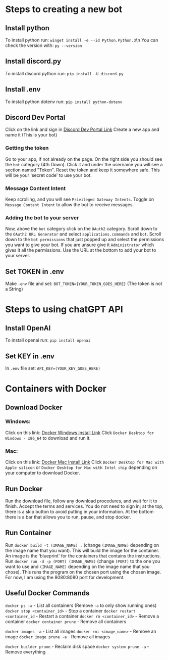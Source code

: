 # Steps to creating a new bot
## Install python
To install python run: `winget install -e --id Python.Python.3`\n
You can check the version with: `py --version`
## Install discord.py
To install discord python run: `pip install -U discord.py`
## Install .env
To install python dotenv run: `pip install python-dotenv`
## Discord Dev Portal
Click on the link and sign in [Discord Dev Portal Link](https://discord.com/developers/applications)
Create a new app and name it (This is your bot)
### Getting the token
Go to your app, if not already on the page. On the right side you should see the `bot` category (4th Down). Click it and under the username you will see a section named "Token". Reset the token and keep it somewhere safe. This will be your 'secret code' to use your bot.
### Message Content Intent
Keep scrolling, and you will see `Privileged Gateway Intents`. Toggle on `Message Content Intent` to allow the bot to receive messages.
### Adding the bot to your server
Now, above the `bot` category click on the `OAuth2` category. Scroll down to the `OAuth2 URL Generator` and select `applications.commands` and `bot`. Scroll down to the `bot permissions` that just popped up and select the permissions you want to give your bot. If you are unsure give it `Administrator` which gives it all the permissions. Use the URL at the bottom to add your bot to your server.
## Set TOKEN in .env
Make `.env` file and set: `BOT_TOKEN={YOUR_TOKEN_GOES_HERE}`
(The token is not a String)
# Steps to using chatGPT API
## Install OpenAI
To install openai run: `pip install openai`
## Set KEY in .env
In `.env` file set: `API_KEY=(YOUR_KEY_GOES_HERE)`
# Containers with Docker
## Download Docker
### Windows:
Click on this link: [Docker Windows Install Link](https://docs.docker.com/desktop/setup/install/windows-install/)
Click `Docker Desktop for Windows - x86_64` to download and run it.
### Mac:
Click on this link: [Docker Mac Install Link](https://docs.docker.com/desktop/setup/install/mac-install/)
Click `Docker Desktop for Mac with Apple silicon` or `Docker Desktop for Mac with Intel chip` depending on your computer to download Docker.
## Run Docker
Run the download file, follow any download procedures, and wait for it to finish. Accept the terms and services. You do not need to sign in; at the top, there is a skip button to avoid putting in your information. At the bottom there is a bar that allows you to run, pause, and stop docker.
## Run Container
Run `docker build -t (IMAGE_NAME) .` (change `(IMAGE_NAME)` depending on the image name that you want). This will build the image for the container. An image is the 'blueprint' for the containers that contains the instructions.
Run `docker run -d -p (PORT) (IMAGE_NAME)` (change `(PORT)` to the one you want to use and `(IMAGE_NAME)` depending on the image name that you chose). This runs the program on the chosen port using the chosen image. For now, I am using the 8080:8080 port for development.
## Useful Docker Commands
`docker ps -a` - List all containers (Remove `-a` to only show running ones)
`docker stop <container_id>` - Stop a container
`docker restart <container_id` - Restart a container
`docker rm <container_id>` - Remove a container
`docker container prune` - Remove all containers

`docker images -a` - List all images
`docker rmi <image_name>` - Remove an image
`docker image prune -a` - Remove all images

`docker builder prune` - Reclaim disk space
`docker system prune -a` - Remove everything
